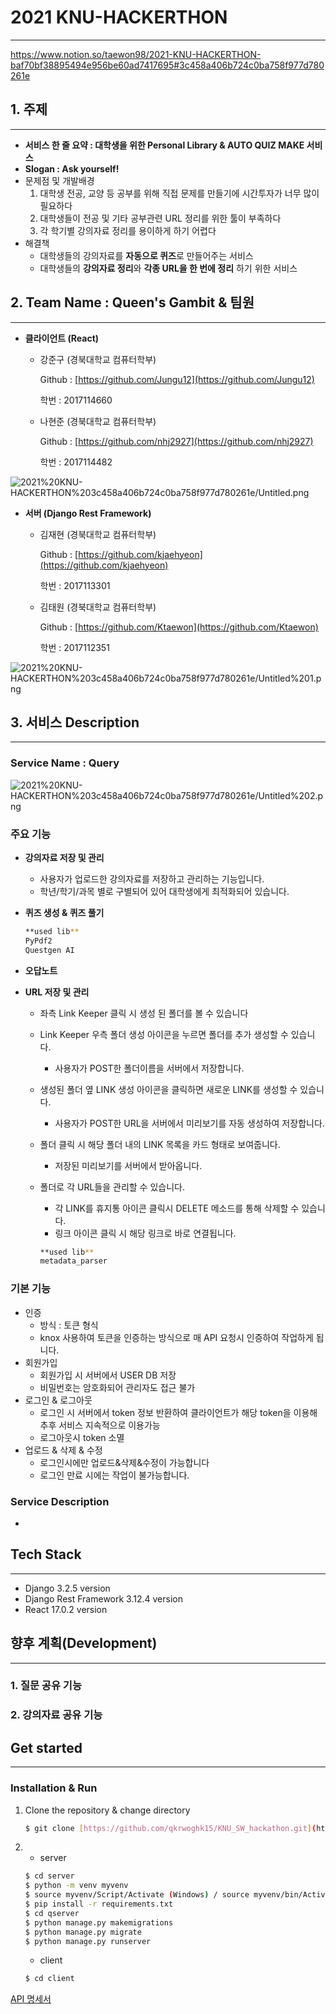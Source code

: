 # 2021 KNU-HACKERTHON

---

https://www.notion.so/taewon98/2021-KNU-HACKERTHON-baf70bf38895494e956be60ad7417695#3c458a406b724c0ba758f977d780261e

## 1. 주제

---

- **서비스 한 줄 요약 : 대학생을 위한 Personal Library & AUTO QUIZ MAKE 서비스**
- **Slogan : Ask yourself!**
- 문제점 및 개발배경
    1. 대학생 전공, 교양 등 공부를 위해 직접 문제를 만들기에 시간투자가 너무 많이 필요하다
    2. 대학생들이 전공 및 기타 공부관련 URL 정리를 위한 툴이 부족하다
    3. 각 학기별 강의자료 정리를 용이하게 하기 어렵다
- 해결책
    - 대학생들의 강의자료를 **자동으로 퀴즈**로 만들어주는 서비스
    - 대학생들의 **강의자료 정리**와 **각종 URL을 한 번에 정리** 하기 위한 서비스

## 2. Team Name : Queen's Gambit & 팀원

---

- **클라이언트 (React)**
    - 강준구 (경북대학교 컴퓨터학부)

        Github : [https://github.com/Jungu12](https://github.com/Jungu12)

        학번 : 2017114660

    - 나현준 (경북대학교 컴퓨터학부)

        Github : [https://github.com/nhj2927](https://github.com/nhj2927)

        학번 : 2017114482

![2021%20KNU-HACKERTHON%203c458a406b724c0ba758f977d780261e/Untitled.png](2021%20KNU-HACKERTHON%203c458a406b724c0ba758f977d780261e/Untitled.png)

- **서버 (Django Rest Framework)**
    - 김재현 (경북대학교 컴퓨터학부)

        Github : [https://github.com/kjaehyeon](https://github.com/kjaehyeon)

        학번 : 2017113301

    - 김태원 (경북대학교 컴퓨터학부)

        Github : [https://github.com/Ktaewon](https://github.com/Ktaewon)

        학번 : 2017112351

![2021%20KNU-HACKERTHON%203c458a406b724c0ba758f977d780261e/Untitled%201.png](2021%20KNU-HACKERTHON%203c458a406b724c0ba758f977d780261e/Untitled%201.png)

## 3. 서비스 Description

---

### **Service Name : Query**

![2021%20KNU-HACKERTHON%203c458a406b724c0ba758f977d780261e/Untitled%202.png](2021%20KNU-HACKERTHON%203c458a406b724c0ba758f977d780261e/Untitled%202.png)

### **주요 기능**

- **강의자료 저장 및 관리**
    - 사용자가 업로드한 강의자료를 저장하고 관리하는 기능입니다.
    - 학년/학기/과목 별로 구별되어 있어 대학생에게 최적화되어 있습니다.
- **퀴즈 생성 & 퀴즈 풀기**

    ```bash
    **used lib**
    PyPdf2
    Questgen AI
    ```

- **오답노트**
- **URL 저장 및 관리**
    - 좌측 Link Keeper 클릭 시 생성 된 폴더를 볼 수 있습니다
    - Link Keeper 우측 폴더 생성 아이콘을 누르면 폴더를 추가 생성할 수 있습니다.
        - 사용자가 POST한 폴더이름을 서버에서 저장합니다.
    - 생성된 폴더 옆 LINK 생성 아이콘을 클릭하면 새로운 LINK를 생성할 수 있습니다.
        - 사용자가 POST한 URL을 서버에서 미리보기를 자동 생성하여 저장합니다.
    - 폴더 클릭 시 해당 폴더 내의 LINK 목록을 카드 형태로 보여줍니다.
        - 저장된 미리보기를 서버에서 받아옵니다.
    - 폴더로 각 URL들을 관리할 수 있습니다.
        - 각 LINK를 휴지통 아이콘 클릭시 DELETE 메소드를 통해 삭제할 수 있습니다.
        - 링크 아이콘 클릭 시 해당 링크로 바로 연결됩니다.

        ```bash
        **used lib**
        metadata_parser
        ```

### 기본 기능

- 인증
    - 방식 : 토큰 형식
    - knox 사용하여 토큰을 인증하는 방식으로 매 API 요청시 인증하여 작업하게 됩니다.
- 회원가입
    - 회원가입 시 서버에서 USER DB 저장
    - 비밀번호는 암호화되어 관리자도 접근 불가
- 로그인 & 로그아웃
    - 로그인 시 서버에서 token 정보 반환하여 클라이언트가 해당 token을 이용해 추후 서비스 지속적으로 이용가능
    - 로그아웃시 token 소멸
- 업로드 & 삭제 & 수정
    - 로그인시에만 업로드&삭제&수정이 가능합니다
    - 로그인 만료 시에는 작업이 불가능합니다.

### Service Description

- 

## Tech Stack

---

- Django 3.2.5 version
- Django Rest Framework 3.12.4 version
- React 17.0.2 version

## 향후 계획(Development)

---

### 1. 질문 공유 기능

### 2. 강의자료 공유 기능

## Get started

---

### I**nstallation & Run**

1. Clone the repository & change directory

    ```bash
    $ git clone [https://github.com/qkrwoghk15/KNU_SW_hackathon.git](https://github.com/kjaehyeon/KNU_SW_Hackathon.git)
    ```

2. 
    - server

    ```bash
    $ cd server
    $ python -m venv myvenv
    $ source myvenv/Script/Activate (Windows) / source myvenv/bin/Activate (Mac)
    $ pip install -r requirements.txt
    $ cd qserver
    $ python manage.py makemigrations
    $ python manage.py migrate
    $ python manage.py runserver
    ```

    - client

    ```bash
    $ cd client
    ```

[API 명세서](https://www.notion.so/API-08fe6e9aa2714e8085eb016c09e0db73)
